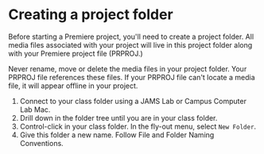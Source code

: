 # Creating a project folder

Before starting a Premiere project, you'll need to create a project folder. All media files associated with your project will live in this project folder along with your Premiere project file \(PRPROJ.\)

Never rename, move or delete the media files in your project folder. Your PRPROJ file references these files. If your PRPROJ file can't locate a media file, it will appear offline in your project.

1. Connect to your class folder using a JAMS Lab or Campus Computer Lab Mac.
2. Drill down in the folder tree until you are in your class folder.
3. Control-click in your class folder. In the fly-out menu, select `New Folder`.
4. Give this folder a new name. Follow File and Folder Naming Conventions.

